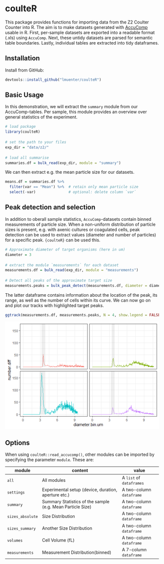 # coulteR

This package provides functions for importing data from the Z2 Coulter Counter into R. The aim is to make datasets generated with [AccuComp](https://www.beckman.de/flow-cytometry/software/383550) usable in R.
First, per-sample datasets are exported into a readable format (.xls) using `AccuComp`. Next, these untidy datasets are parsed for semantic table boundaries. Lastly,  individual tables are extracted into tidy dataframes.

## Installation

Install from GitHub:

``` R
devtools::install_github("lmuenter/coulteR")
```

## Basic Usage
In this demonstration, we will extract the `summary` module from our AccuComp-tables. Per sample, this module provides an overview over general statistics of the experiment.

``` R
# load package
library(coulteR)

# set the path to your files
exp_dir = "data/z2/"

# load all summarise
summaries.df = bulk_read(exp_dir, module = "summary")
```

We can then extract e.g. the mean particle size for our datasets.
``` R
means.df = summaries.df %>%
  filter(var == "Mean") %>%  # retain only mean particle size
  select(-var)               # optional: delete column `var`
```

## Peak detection and selection
In addition to oberall sample statistics, `AccuComp`-datasets contain binned measurements of particle size. When a non-uniform distribution of particle sizes is present, e.g. with axenic cultures or coagulated cells, peak detection can be used to extract values (diameter and number of particles) for a specific peak. `{coulteR}` can be used this.
``` R
# Approximate diameter of target organisms (here in um)
diameter = 3

# extract the module `measurements` for each dataset
measurements.df = bulk_read(exp_dir, module = "measurements")

# Detect all peaks of the approximate target size
measurements.peaks = bulk_peak_detect(measurements.df, diameter = diameter)

```
The latter dataframe contains information about the location of the peak, its range, as well as the number of cells within its curve.
We can now go on and plot our tracks with highlighted target peaks.

``` R
ggtrack(measurements.df, measurements.peaks, N = 4, show.legend = FALSE)

```
![](man/figs/Rplot.png)

## Options
When using `coulteR::read_accucomp()`, other modules can be imported by specifying the parameter `module`. These are:

|module |content |value
--- | --- | ---
|`all`|All modules|A `list` of `dataframes`
|`settings`|Experimental setup (device, duration, aperture etc.)|A two-column `dataframe`
|`summary`|Summary Statistics of the sample (e.g. Mean Particle Size)|A two-column `dataframe`
|`sizes_absolute`|Size Distribution|A two-column `dataframe`
|`sizes_summary`|Another Size Distribution|A two-column `dataframe`
|`volumes` |Cell Volume (fL)|A two-column `dataframe`
|`measurements`|Measurement Distribution(binned)|A 7-column `dataframe`

